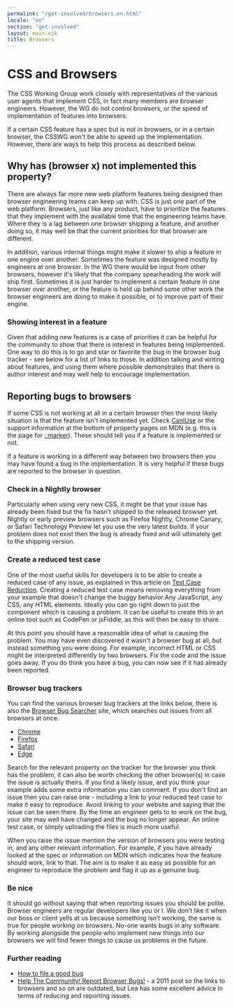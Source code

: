 ```yaml
---
permalink: "/get-involved/browsers.en.html"
locale: "en"
section: "get-involved"
layout: main.njk
title: Browsers
---
```


# CSS and Browsers

The CSS Working Group work closely with representatives of the various user agents that implement CSS, in fact many members are browser engineers. However, the WG do not control browsers, or the speed of implementation of features into browsers.

If a certain CSS feature has a spec but is not in browsers, or in a certain browser, the CSSWG won't be able to speed up the implementation. However, there are ways to help this process as described below.

## Why has (browser x) not implemented this property?

There are always far more new web platform features being designed than browser engineering teams can keep up with. CSS is just one part of the web platform. Browsers, just like any product, have to prioritize the features that they implement with the available time that the engineering teams have. Where they is a lag between one browser shipping a feature, and another doing so, it may well be that the current priorities for that browser are different.

In addition, various internal things might make it slower to ship a feature in one engine over another. Sometimes the feature was designed mostly by engineers at one browser. In the WG there would be input from other browsers, however it's likely that the company spearheading the work will ship first. Sometimes it is just harder to implement a certain feature in one browser over another, or the feature is held up behind some other work the browser engineers are doing to make it possible, or to improve part of their engine.

### Showing interest in a feature

Given that adding new features is a case of priorities it can be helpful for the community to show that there is interest in features being implemented. One way to do this is to go and star or favorite the bug in the browser bug tracker - see below for a list of links to those. In addition talking and writing about features, and using them where possible demonstrates that there is author interest and may well help to encourage implementation.

## Reporting bugs to browsers

If some CSS is not working at all in a certain browser then the most likely situation is that the feature isn't implemented yet. Check [CanIUse](https://caniuse.com) or the support information at the bottom of property pages on MDN (e.g. this is the page for [::marker]( https://developer.mozilla.org/en-US/docs/Web/CSS/::marker )). These should tell you if a feature is implemented or not.

If a feature is working in a different way between two browsers then you may have found a bug in the implementation. It is very helpful if these bugs are reported to the browser in question.

### Check in a Nightly browser

Particularly when using very new CSS, it might be that your issue has already been fixed but the fix hasn't shipped to the released browser yet. Nightly or early preview browsers such as Firefox Nightly, Chrome Canary, or Safari Technology Preview let you use the very latest builds. If your problem does not exist then the bug is already fixed and will ultimately get to the shipping version.

### Create a reduced test case

One of the most useful skills for developers is to be able to create a reduced case of any issue, as explained in this article on [Test Case Reduction]( https://webkit.org/test-case-reduction/ ). Creating a reduced test case means removing everything from your example that doesn't change the buggy behavior.Any JavaScript, any CSS, any HTML elements. Ideally you can go right down to just the component which is causing a problem. It can be useful to create this in an online tool such as CodePen or jsFiddle, as this will then be easy to share.

At this point you should have a reasonable idea of what is causing the problem. You may have even discovered it wasn't a browser bug at all, but instead something you were doing. For example, incorrect HTML or CSS might be interpreted differently by two browsers. Fix the code and the issue goes away. If you do think you have a bug, you can now see if it has already been reported.

### Browser bug trackers

You can find the various browser bug trackers at the links below, there is also the [Browser Bug Searcher]( https://browser-issue-tracker-search.appspot.com/ ) site, which searches out issues from all browsers at once.

- [Chrome](https://bugs.chromium.org/p/chromium/issues/list)
- [Firefox](https://bugzilla.mozilla.org/)
- [Safari](https://bugs.webkit.org/)
- [Edge](https://developer.microsoft.com/en-us/microsoft-edge/platform/issues/)

Search for the relevant property on the tracker for the browser you think has the problem, it can also be worth checking the other browser(s) in case the issue is actually theirs. If you find a likely issue, and you think your example adds some extra information you can comment. If you don't find an issue then you can raise one - including a link to your reduced test case to make it easy to reproduce. Avoid linking to your website and saying that the issue can be seen there. By the time an engineer gets to to work on the bug, your site may well have changed and the bug no longer appear. An online test case, or simply uploading the files is much more useful.

When you raise the issue mention the version of browsers you were testing in, and any other relevant information. For example, if you have already looked at the spec or information on MDN which indicates how the feature should work, link to that. The aim is to make it as easy as possible for an engineer to reproduce the problem and flag it up as a genuine bug.

### Be nice

It should go without saying that when reporting issues you should be polite. Browser engineers are regular developers like you or I. We don’t like it when our boss or client yells at us because something isn’t working, the same is true for people working on browsers. No-one wants bugs in any software. By working alongside the people who implement new things into our browsers we will find fewer things to cause us problems in the future.

### Further reading

- [How to file a good bug]( https://developers.google.com/web/feedback/file-a-bug )
- [Help The Community! Report Browser Bugs!]( https://www.smashingmagazine.com/2011/09/help-the-community-report-browser-bugs/ ) - a 2011 post so the links to browsers and so on are outdated, but Lea has some excellent advice in terms of reducing and reporting issues.
